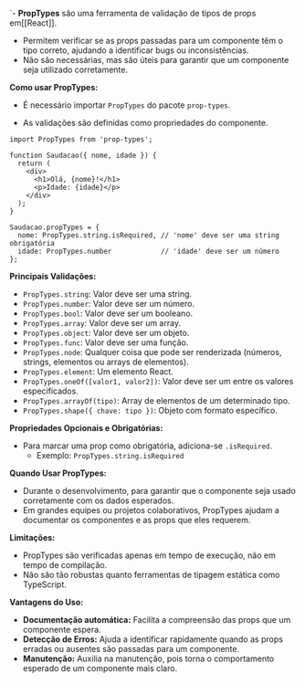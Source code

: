 `- **PropTypes** são uma ferramenta de validação de tipos de props em[[React]].
- Permitem verificar se as props passadas para um componente têm o tipo correto, ajudando a identificar bugs ou inconsistências.
- Não são necessárias, mas são úteis para garantir que um componente seja utilizado corretamente.

**Como usar PropTypes:**

- É necessário importar `PropTypes` do pacote `prop-types`.

- As validações são definidas como propriedades do componente.

	
```
import PropTypes from 'prop-types';

function Saudacao({ nome, idade }) {
  return (
    <div>
      <h1>Olá, {nome}!</h1>
      <p>Idade: {idade}</p>
    </div>
  );
}

Saudacao.propTypes = {
  nome: PropTypes.string.isRequired, // 'nome' deve ser uma string obrigatória
  idade: PropTypes.number            // 'idade' deve ser um número
};	
```

**Principais Validações:**

- `PropTypes.string`: Valor deve ser uma string.
- `PropTypes.number`: Valor deve ser um número.
- `PropTypes.bool`: Valor deve ser um booleano.
- `PropTypes.array`: Valor deve ser um array.
- `PropTypes.object`: Valor deve ser um objeto.
- `PropTypes.func`: Valor deve ser uma função.
- `PropTypes.node`: Qualquer coisa que pode ser renderizada (números, strings, elementos ou arrays de elementos).
- `PropTypes.element`: Um elemento React.
- `PropTypes.oneOf([valor1, valor2])`: Valor deve ser um entre os valores especificados.
- `PropTypes.arrayOf(tipo)`: Array de elementos de um determinado tipo.
- `PropTypes.shape({ chave: tipo })`: Objeto com formato específico.

**Propriedades Opcionais e Obrigatórias:**

- Para marcar uma prop como obrigatória, adiciona-se `.isRequired`.
    - Exemplo: `PropTypes.string.isRequired`

**Quando Usar PropTypes:**

- Durante o desenvolvimento, para garantir que o componente seja usado corretamente com os dados esperados.
- Em grandes equipes ou projetos colaborativos, PropTypes ajudam a documentar os componentes e as props que eles requerem.

**Limitações:**

- PropTypes são verificadas apenas em tempo de execução, não em tempo de compilação.
- Não são tão robustas quanto ferramentas de tipagem estática como TypeScript.

**Vantagens do Uso:**

- **Documentação automática:** Facilita a compreensão das props que um componente espera.
- **Detecção de Erros:** Ajuda a identificar rapidamente quando as props erradas ou ausentes são passadas para um componente.
- **Manutenção:** Auxilia na manutenção, pois torna o comportamento esperado de um componente mais claro.